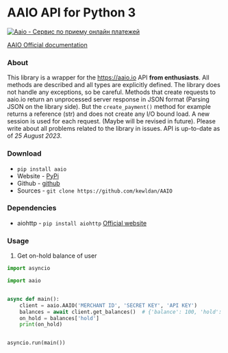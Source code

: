 # AAIO API for Python 3

<a href="https://aaio.io/" target="_blank">
	<img src="https://aaio.io/assets/svg/banners/big/dark-2.svg" title="Aaio - Сервис по приему онлайн платежей">
</a>

[AAIO Official documentation](https://wiki.aaio.io/)

### About

This library is a wrapper for the https://aaio.io API **from enthusiasts**. All methods are described and all types are
explicitly defined. The library does not handle any exceptions, so be careful. Methods that create requests to aaio.io
return an unprocessed server response in JSON format (Parsing JSON on the library side). But the `create_payment()`
method for example
returns a reference (str) and does not create any I/O bound load. A new session is used for each request. (Maybe will be
revised in future). Please write about all problems related to the library in issues. API is up-to-date as of *25 August
2023*.

### Download

* `pip install aaio`
* Website - [PyPi](https://pypi.org/project/aaio/)
* Github - [github](https://github.com/kewldan/AAIO)
* Sources - `git clone https://github.com/kewldan/AAIO`

### Dependencies

* aiohttp - `pip install aiohttp` [Official website](https://docs.aiohttp.org/en/stable/)

### Usage

1. Get on-hold balance of user

```python
import asyncio

import aaio


async def main():
    client = aaio.AAIO('MERCHANT ID', 'SECRET KEY', 'API KEY')
    balances = await client.get_balances()  # {'balance': 100, 'hold': }
    on_hold = balances['hold']
    print(on_hold)


asyncio.run(main())
```
